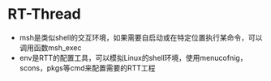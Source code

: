 # RT-Thread
- msh是类似shell的交互环境，如果需要自启动或在特定位置执行某命令，可以调用函数msh_exec
- env是RTT的配置工具，可以模拟Linux的shell环境，使用menucofnig，scons，pkgs等cmd来配置需要的RTT工程
